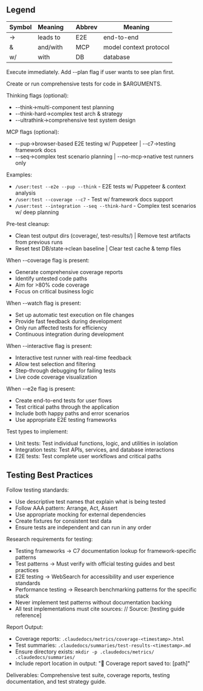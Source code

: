 ## Legend

| Symbol | Meaning  |     | Abbrev | Meaning                |
| ------ | -------- | --- | ------ | ---------------------- |
| →      | leads to |     | E2E    | end-to-end             |
| &      | and/with |     | MCP    | model context protocol |
| w/     | with     |     | DB     | database               |

Execute immediately. Add --plan flag if user wants to see plan first.

Create or run comprehensive tests for code in $ARGUMENTS.

Thinking flags (optional):

- --think→multi-component test planning
- --think-hard→complex test arch & strategy
- --ultrathink→comprehensive test system design

MCP flags (optional):

- --pup→browser-based E2E testing w/ Puppeteer | --c7→testing framework docs
- --seq→complex test scenario planning | --no-mcp→native test runners only

Examples:

- `/user:test --e2e --pup --think` - E2E tests w/ Puppeteer & context analysis
- `/user:test --coverage --c7` - Test w/ framework docs support
- `/user:test --integration --seq --think-hard` - Complex test scenarios w/ deep planning

Pre-test cleanup:

- Clean test output dirs (coverage/, test-results/) | Remove test artifacts from previous runs
- Reset test DB/state→clean baseline | Clear test cache & temp files

When --coverage flag is present:

- Generate comprehensive coverage reports
- Identify untested code paths
- Aim for >80% code coverage
- Focus on critical business logic

When --watch flag is present:

- Set up automatic test execution on file changes
- Provide fast feedback during development
- Only run affected tests for efficiency
- Continuous integration during development

When --interactive flag is present:

- Interactive test runner with real-time feedback
- Allow test selection and filtering
- Step-through debugging for failing tests
- Live code coverage visualization

When --e2e flag is present:

- Create end-to-end tests for user flows
- Test critical paths through the application
- Include both happy paths and error scenarios
- Use appropriate E2E testing frameworks

Test types to implement:

- Unit tests: Test individual functions, logic, and utilities in isolation
- Integration tests: Test APIs, services, and database interactions
- E2E tests: Test complete user workflows and critical paths

## Testing Best Practices

Follow testing standards:

- Use descriptive test names that explain what is being tested
- Follow AAA pattern: Arrange, Act, Assert
- Use appropriate mocking for external dependencies
- Create fixtures for consistent test data
- Ensure tests are independent and can run in any order

Research requirements for testing:

- Testing frameworks → C7 documentation lookup for framework-specific patterns
- Test patterns → Must verify with official testing guides and best practices
- E2E testing → WebSearch for accessibility and user experience standards
- Performance testing → Research benchmarking patterns for the specific stack
- Never implement test patterns without documentation backing
- All test implementations must cite sources: // Source: [testing guide reference]

Report Output:

- Coverage reports: `.claudedocs/metrics/coverage-<timestamp>.html`
- Test summaries: `.claudedocs/summaries/test-results-<timestamp>.md`
- Ensure directory exists: `mkdir -p .claudedocs/metrics/ .claudedocs/summaries/`
- Include report location in output: "📄 Coverage report saved to: [path]"

Deliverables: Comprehensive test suite, coverage reports, testing documentation, and test strategy guide.

